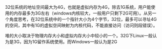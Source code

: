 32位系统的地址空间最大为4G，也就是虚拟内存为4G，除去1G系统，用户能使用的内存最多为3G左右（windows内核较大，一般用户只剩下2G可用）。从另一个角度思考，在32位系统中的一个指针大小为4个字节，32位，最多可以寻址4G的空间，其中有1G的虚拟空间映射为内核代码，不能直接访问（访问则段错误）。

堆的大小取决于物理内存大小和虚拟内存大小中较小的一个。32G下Linux一般认为是3G，因为1G留作系统使用。而Windows一般认为是2G